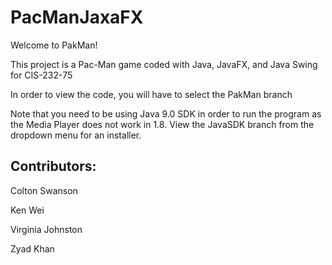 # PacManJaxaFX
Welcome to PakMan!

This project is a Pac-Man game coded with Java, JavaFX, and Java Swing for CIS-232-75

In order to view the code, you will have to select the PakMan branch 

Note that you need to be using Java 9.0 SDK in order to run the program as the Media Player does not work in 1.8. View the JavaSDK branch from the dropdown menu for an installer. 

## Contributors: 

Colton Swanson

Ken Wei

Virginia Johnston

Zyad Khan
